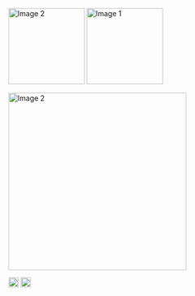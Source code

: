 <p float="left">
  <img src="https://github-readme-stats.vercel.app/api?username=alice3e&show_icons=true&theme=default" alt="Image 2" height="150px">
  <img src="https://myreadme.vercel.app/api/embed/alice3e?panels=toprepositories,toplanguages,commitgraph" alt="Image 1" height="150px">
</p>

<p float="center">
  <img src="https://github-readme-stats.vercel.app/api/wakatime?username=alice3e&layout=compact" alt="Image 2" height="350px">
</p>

<p float="left">
    <img src="https://komarev.com/ghpvc/?username=alice3e&color=red" alt="watching_count" height="20px"/>
    <img alt="followers" title="Follow me on Github" src="https://img.shields.io/github/followers/alice3e?color=236ad3&style=for-the-badge&logo=github&label=Follow" height="20px"/>
</p>
